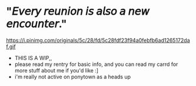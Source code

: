 # "𝘌𝘷𝘦𝘳𝘺 𝘳𝘦𝘶𝘯𝘪𝘰𝘯 𝘪𝘴 𝘢𝘭𝘴𝘰 𝘢 𝘯𝘦𝘸 𝘦𝘯𝘤𝘰𝘶𝘯𝘵𝘦𝘳."
https://i.pinimg.com/originals/5c/28/fd/5c28fdf23f94a0febfb6ad1265172daf.gif
- THIS IS A WIP,,
- please read my rentry for basic info, and you can read my carrd for more stuff about me if you'd like :]
- i'm really not active on ponytown as a heads up
